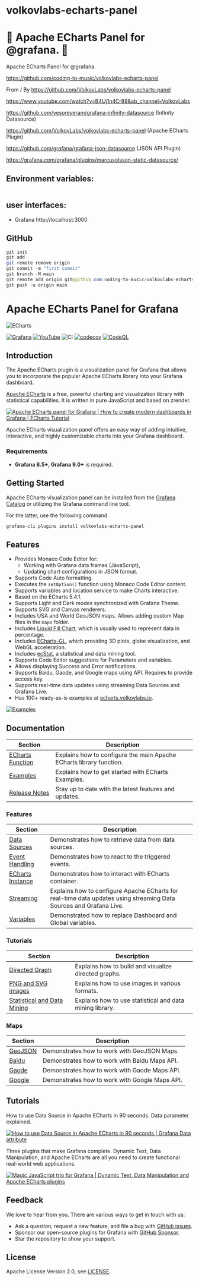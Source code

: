 # volkovlabs-echarts-panel

# 🚀 Apache ECharts Panel for @grafana. 🚀

Apache ECharts Panel for @grafana.

https://github.com/coding-to-music/volkovlabs-echarts-panel

From / By https://github.com/VolkovLabs/volkovlabs-echarts-panel

https://www.youtube.com/watch?v=B4Uj1n4Cr88&ab_channel=VolkovLabs

https://github.com/yesoreyeram/grafana-infinity-datasource (Infinity Datasource)

https://github.com/VolkovLabs/volkovlabs-echarts-panel (Apache ECharts Plugin)

https://github.com/grafana/grafana-json-datasource  (JSON API Plugin)

https://grafana.com/grafana/plugins/marcusolsson-static-datasource/

## Environment variables:

```java

```

## user interfaces:

- Grafana http://localhost:3000

## GitHub

```java
git init
git add .
git remote remove origin
git commit -m "first commit"
git branch -M main
git remote add origin git@github.com:coding-to-music/volkovlabs-echarts-panel.git
git push -u origin main
```

# Apache ECharts Panel for Grafana

![ECharts](https://github.com/VolkovLabs/volkovlabs-echarts-panel/raw/main/src/img/dashboard.png)

[![Grafana](https://img.shields.io/badge/Grafana-9.4.7-orange)](https://www.grafana.com)
[![YouTube](https://img.shields.io/badge/YouTube-Playlist-red)](https://youtube.com/playlist?list=PLPow72ygztmQHGWFqksEf3LebUfhqBfFu)
![CI](https://github.com/volkovlabs/volkovlabs-echarts-panel/workflows/CI/badge.svg)
[![codecov](https://codecov.io/gh/VolkovLabs/volkovlabs-echarts-panel/branch/main/graph/badge.svg?token=0m6f0ktUar)](https://codecov.io/gh/VolkovLabs/volkovlabs-echarts-panel)
[![CodeQL](https://github.com/VolkovLabs/volkovlabs-echarts-panel/actions/workflows/codeql-analysis.yml/badge.svg)](https://github.com/VolkovLabs/volkovlabs-echarts-panel/actions/workflows/codeql-analysis.yml)

## Introduction

The Apache ECharts plugin is a visualization panel for Grafana that allows you to incorporate the popular Apache ECharts library into your Grafana dashboard.

[Apache ECharts](https://echarts.apache.org/en/index.html) is a free, powerful charting and visualization library with statistical capabilities. It is written in pure JavaScript and based on zrender.

[![Apache ECharts panel for Grafana | How to create modern dashboards in Grafana | ECharts Tutorial](https://raw.githubusercontent.com/volkovlabs/volkovlabs-echarts-panel/main/img/video.png)](https://youtu.be/DxqCrBEmrQw)

Apache ECharts visualization panel offers an easy way of adding intuitive, interactive, and highly customizable charts into your Grafana dashboard.

### Requirements

- **Grafana 8.5+, Grafana 9.0+** is required.

## Getting Started

Apache ECharts visualization panel can be installed from the [Grafana Catalog](https://grafana.com/grafana/plugins/volkovlabs-echarts-panel/) or utilizing the Grafana command line tool.

For the latter, use the following command.

```bash
grafana-cli plugins install volkovlabs-echarts-panel
```

## Features

- Provides Monaco Code Editor for:
  - Working with Grafana data frames (JavaScript),
  - Updating chart configurations in JSON format.
- Supports Code Auto formatting.
- Executes the `setOption()` function using Monaco Code Editor content.
- Supports variables and location service to make Charts interactive.
- Based on the ECharts 5.4.1.
- Supports Light and Dark modes synchronized with Grafana Theme.
- Supports SVG and Canvas renderers.
- Includes USA and World GeoJSON maps. Allows adding custom Map files in the `maps` folder.
- Includes [Liquid Fill Chart](https://github.com/ecomfe/echarts-liquidfill), which is usually used to represent data in percentage.
- Includes [ECharts-GL](https://github.com/ecomfe/echarts-gl), which providing 3D plots, globe visualization, and WebGL acceleration.
- Includes [ecStat](https://github.com/ecomfe/echarts-stat), a statistical and data mining tool.
- Supports Code Editor suggestions for Parameters and variables.
- Allows displaying Success and Error notifications.
- Supports Baidu, Gaode, and Google maps using API. Requires to provide access key.
- Supports real-time data updates using streaming Data Sources and Grafana Live.
- Has 100+ ready-as-is examples at [echarts.volkovlabs.io](https://echarts.volkovlabs.io).

[![Examples](https://github.com/VolkovLabs/volkovlabs-echarts-panel/raw/main/src/img/examples.png)](https://echarts.volkovlabs.io)

## Documentation

| Section                     | Description                                                         |
| --------------------------- | ------------------------------------------------------------------- |
| [ECharts Function](https://volkovlabs.io/plugins/volkovlabs-echarts-panel/options/) | Explains how to configure the main Apache ECharts library function. |
| [Examples](https://volkovlabs.io/plugins/volkovlabs-echarts-panel/examples/)        | Explains how to get started with ECharts Examples.                  |
| [Release Notes](https://volkovlabs.io/plugins/volkovlabs-echarts-panel/release/)    | Stay up to date with the latest features and updates.               |

### Features

| Section                      | Description                                                                                                        |
| ---------------------------- | ------------------------------------------------------------------------------------------------------------------ |
| [Data Sources](https://volkovlabs.io/plugins/volkovlabs-echarts-panel/datasources/)  | Demonstrates how to retrieve data from data sources.                                                               |
| [Event Handling](https://volkovlabs.io/plugins/volkovlabs-echarts-panel/events/)     | Demonstrates how to react to the triggered events.                                                                 |
| [ECharts Instance](https://volkovlabs.io/plugins/volkovlabs-echarts-panel/instance/) | Demonstrates how to interact with ECharts container.                                                               |
| [Streaming](https://volkovlabs.io/plugins/volkovlabs-echarts-panel/streaming/)       | Explains how to configure Apache ECharts for real-time data updates using streaming Data Sources and Grafana Live. |
| [Variables](https://volkovlabs.io/plugins/volkovlabs-echarts-panel/variables/)       | Demonstrated how to replace Dashboard and Global variables.                                                        |

### Tutorials

| Section                                         | Description                                              |
| ----------------------------------------------- | -------------------------------------------------------- |
| [Directed Graph](https://volkovlabs.io/plugins/volkovlabs-echarts-panel/tutorials/graph/)               | Explains how to build and visualize directed graphs.     |
| [PNG and SVG images](https://volkovlabs.io/plugins/volkovlabs-echarts-panel/tutorials/images/)          | Explains how to use images in various formats.           |
| [Statistical and Data Mining](https://volkovlabs.io/plugins/volkovlabs-echarts-panel/tutorials/ecstat/) | Explains how to use statistical and data mining library. |

### Maps

| Section                 | Description                                    |
| ----------------------- | ---------------------------------------------- |
| [GeoJSON](https://volkovlabs.io/plugins/volkovlabs-echarts-panel/maps/geojson/) | Demonstrates how to work with GeoJSON Maps.    |
| [Baidu](https://volkovlabs.io/plugins/volkovlabs-echarts-panel/maps/baidu/)     | Demonstrates how to work with Baidu Maps API.  |
| [Gaode](https://volkovlabs.io/plugins/volkovlabs-echarts-panel/maps/gaode/)     | Demonstrates how to work with Gaode Maps API.  |
| [Google](https://volkovlabs.io/plugins/volkovlabs-echarts-panel/maps/google/)   | Demonstrates how to work with Google Maps API. |

## Tutorials

How to use Data Source in Apache ECharts in 90 seconds. Data parameter explained.

[![How to use Data Source in Apache ECharts in 90 seconds | Grafana Data attribute](https://raw.githubusercontent.com/volkovlabs/volkovlabs-echarts-panel/main/img/datasource.png)](https://youtu.be/K5YNMSIm9AM)

Three plugins that make Grafana complete. Dynamic Text, Data Manipulation, and Apache ECharts are all you need to create functional real-world web applications.

[![Magic JavaScript trio for Grafana | Dynamic Text, Data Manipulation and Apache ECharts plugins](https://raw.githubusercontent.com/volkovlabs/volkovlabs-echarts-panel/main/img/magic-trio.png)](https://youtu.be/wPr4gZYzUVA)

## Feedback

We love to hear from you. There are various ways to get in touch with us:

- Ask a question, request a new feature, and file a bug with [GitHub issues](https://github.com/volkovlabs/volkovlabs-echarts-panel/issues/new/choose).
- Sponsor our open-source plugins for Grafana with [GitHub Sponsor](https://github.com/sponsors/VolkovLabs).
- Star the repository to show your support.

## License

Apache License Version 2.0, see [LICENSE](https://github.com/volkovlabs/volkovlabs-echarts-panel/blob/main/LICENSE).

